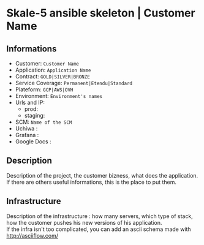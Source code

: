 # Skale-5 ansible skeleton | Customer Name
## Informations

  - Customer: `Customer Name`
  - Application: `Application Name`
  - Contract: `GOLD|SILVER|BRONZE`
  - Service Coverage: `Permanent|Etendu|Standard`
  - Plateform: `GCP|AWS|OVH`
  - Environment: `Environment's names`
  - Urls and IP:
    - prod: 
    - staging: 
  - SCM: `Name of the SCM`
  - Uchiwa : 
  - Grafana : 
  - Google Docs :

## Description
Description of the project, the customer bizness, what does the application.  
If there are others useful informations, this is the place to put them.

## Infrastructure
Description of the infrastructure : how many servers, which type of stack, how the customer pushes his new versions of his application.  
If the infra isn't too complicated, you can add an ascii schema made with <http://asciiflow.com/>
